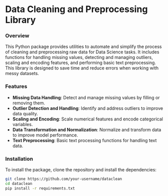 # Data Cleaning and Preprocessing Library

### Overview
This Python package provides utilities to automate and simplify the process of cleaning and preprocessing raw data for Data Science tasks. It includes functions for handling missing values, detecting and managing outliers, scaling and encoding features, and performing basic text preprocessing. This library is designed to save time and reduce errors when working with messy datasets.

### Features
- **Missing Data Handling**: Detect and manage missing values by filling or removing them.
- **Outlier Detection and Handling**: Identify and address outliers to improve data quality.
- **Scaling and Encoding**: Scale numerical features and encode categorical variables.
- **Data Transformation and Normalization**: Normalize and transform data to improve model performance.
- **Text Preprocessing**: Basic text processing functions for handling text data.

### Installation
To install the package, clone the repository and install the dependencies:

```bash
git clone https://github.com/your-username/dataclean
cd dataclean
pip install -r requirements.txt

